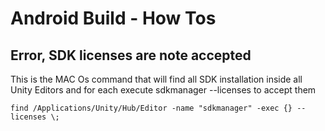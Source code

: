 # Android Build - How Tos

## Error, SDK licenses are note accepted
This is the MAC Os command that will find all SDK installation inside all Unity Editors and for each execute sdkmanager --licenses to accept them
```shell
find /Applications/Unity/Hub/Editor -name "sdkmanager" -exec {} --licenses \;
```
